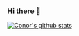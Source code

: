 ### Hi there 👋

<!--
**unreleased/unreleased** is a ✨ _special_ ✨ repository because its `README.md` (this file) appears on your GitHub profile.

Here are some ideas to get you started:

- 🔭 I’m currently working on ...
- 🌱 I’m currently learning ...
- 👯 I’m looking to collaborate on ...
- 🤔 I’m looking for help with ...
- 💬 Ask me about ...
- 📫 How to reach me: ...
- 😄 Pronouns: ...
- ⚡ Fun fact: ...


-->

[![Conor's github stats](https://github-readme-stats.vercel.app/api?username=bypasunreleased&show_icons=true&count_private=true&theme=radical)](https://github.com/anuraghazra/github-readme-stats)
